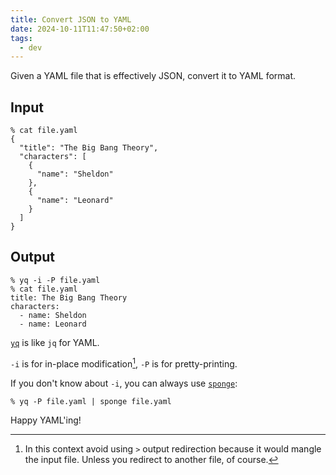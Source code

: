 ```yaml
---
title: Convert JSON to YAML
date: 2024-10-11T11:47:50+02:00
tags:
  - dev
---
```


Given a YAML file that is effectively JSON, convert it to YAML format.

## Input

```shell
% cat file.yaml
{
  "title": "The Big Bang Theory",
  "characters": [
    {
      "name": "Sheldon"
    },
    {
      "name": "Leonard"
    }
  ]
}
```

## Output

```shell
% yq -i -P file.yaml
% cat file.yaml
title: The Big Bang Theory
characters:
  - name: Sheldon
  - name: Leonard
```

[`yq`](https://github.com/mikefarah/yq) is like `jq` for YAML.

`-i` is for in-place modification[^1], `-P` is for pretty-printing.

If you don't know about `-i`, you can always use [`sponge`](https://joeyh.name/code/moreutils/):

```shell
% yq -P file.yaml | sponge file.yaml
```

Happy YAML'ing!

[^1]: In this context avoid using `>` output redirection because it would mangle the input file. Unless you redirect to another file, of course.
